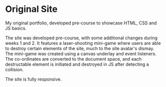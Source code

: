 # Original Site
My original portfolio, developed pre-course to showcase HTML, CSS and JS basics.

The site was developed pre-course, with some additional changes during weeks 1 and 2. It features a laser-shooting mini-game where users are able to destroy certain elements of the site, much to the site avatar's dismay.
The mini-game was created using a canvas underlay and event listeners. The co-ordinates are converted to the document space, and each destructable element is initiated and destroyed in JS after detecting a collision.

The site is fully responsive.
